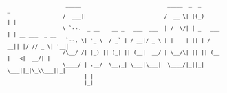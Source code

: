 

                       _____                            _____  _  _        _               
                      /  ___|                          /  __ \| |(_)      | |              
                      \ `--.  _ __    __ _   ___  ___  | /  \/| | _   ___ | | __ ___  _ __ 
                       `--. \| '_ \  / _` | / __|/ _ \ | |    | || | / __|| |/ // _ \| '__|
                      /\__/ /| |_) || (_| || (__|  __/ | \__/\| || || (__ |   <|  __/| |   
                      \____/ | .__/  \__,_| \___|\___|  \____/|_||_| \___||_|\_\\___||_|   
                             | |                                                           
                             |_|                                                           
                                                         

